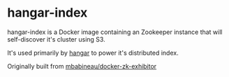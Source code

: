 hangar-index
============

hangar-index is a Docker image containing an Zookeeper instance that will self-discover it's cluster using S3.

It's used primarily by [hangar](https://github.com/Spedge/hangar) to power it's distributed index.

Originally built from [mbabineau/docker-zk-exhibitor](https://github.com/mbabineau/docker-zk-exhibitor)
